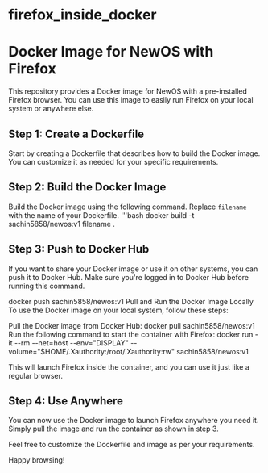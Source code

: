 # firefox_inside_docker

# Docker Image for NewOS with Firefox

This repository provides a Docker image for NewOS with a pre-installed Firefox browser. You can use this image to easily run Firefox on your local system or anywhere else.

## Step 1: Create a Dockerfile

Start by creating a Dockerfile that describes how to build the Docker image. You can customize it as needed for your specific requirements.

## Step 2: Build the Docker Image

Build the Docker image using the following command. Replace `filename` with the name of your Dockerfile.
'''bash
docker build -t sachin5858/newos:v1 filename .

## Step 3: Push to Docker Hub
If you want to share your Docker image or use it on other systems, you can push it to Docker Hub. Make sure you're logged in to Docker Hub before running this command.

docker push sachin5858/newos:v1
Pull and Run the Docker Image Locally
To use the Docker image on your local system, follow these steps:

Pull the Docker image from Docker Hub:
docker pull sachin5858/newos:v1
Run the following command to start the container with Firefox:
docker run -it --rm --net=host --env="DISPLAY" --volume="$HOME/.Xauthority:/root/.Xauthority:rw" sachin5858/newos:v1

This will launch Firefox inside the container, and you can use it just like a regular browser.

## Step 4: Use Anywhere
You can now use the Docker image to launch Firefox anywhere you need it. Simply pull the image and run the container as shown in step 3.

Feel free to customize the Dockerfile and image as per your requirements.

Happy browsing!

